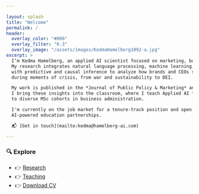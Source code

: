 ```yaml
---

layout: splash
title: "Welcome"
permalink: /
header:
  overlay_color: "#000"
  overlay_filter: "0.3"
  overlay_image: "/assets/images/KedmaHamelberg1092-a.jpg"
excerpt: >
  I’m Kedma Hamelberg, an applied AI scientist focused on marketing, business, and societal impact. 
  My research integrates natural language processing, machine learning, deep learning, and AI agents 
  with predictive and causal inference to analyze how brands and CEOs shape public discourse, especially 
  during moments of crisis, from war and sustainability to DEI.

  My work is published in the *Journal of Public Policy & Marketing* and has been presented at EMAC and AMS. 
  I bring these insights into the classroom, where I teach Applied AI for Marketing and Digital Analytics 
  to diverse MSc cohorts in business administration.

  I'm currently on the job market for a tenure-track position and open to research collaborations and 
  AI-powered education partnerships.

  📬 [Get in touch](mailto:kedma@hamelberg-ai.com)

---
```


### 🔍 Explore

- 👉 [Research](/research/)
- 👉 [Teaching](/teaching/)
- 👉 [Download CV](/cv/)
